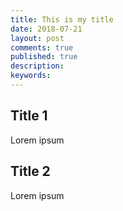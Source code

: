 ```yaml
---
title: This is my title
date: 2018-07-21
layout: post
comments: true
published: true
description: 
keywords: 
---
```


## Title 1

Lorem ipsum

## Title 2

Lorem ipsum

